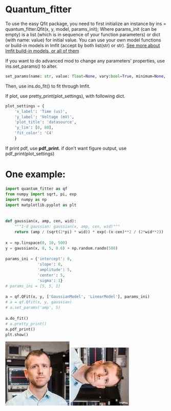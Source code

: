 # Quantum_fitter
To use the easy Qfit package, you need to first initialize an instance by ins = quantum_fitter.Qfit(x, y, model, params_init); 
Where params_init (can be empty) is a list (which is in sequence of your function parameters) or dict (with name: value) for initial value.
You can use your own model functions or build-in models in lmfit (accept by both list(str) or str).
[See more about lmfit build-in models, or all of them](https://lmfit.github.io/lmfit-py/builtin_models.html)

If you want to do advanced mod to change any parameters' properties, use ins.set_params() to alter.
```python
set_params(name: str, value: float=None, vary:bool=True, minimum=None, maximum=None, expression=None, brute_step=None):
```

Then, use ins.do_fit() to fit through lmfit.

If plot, use pretty_print(plot_settings), with following dict.

```python
plot_settings = {
    'x_label': 'Time (us)',
    'y_label': 'Voltage (mV)',
    'plot_title': 'datasource',
    'y_lim': [0, 80],
    'fit_color': 'C4'
    }
```
    
If print pdf, use **pdf_print**. if don't want figure output, use pdf_print(plot_settings)


One example:
==========================================
```python
import quantum_fitter as qf
from numpy import sqrt, pi, exp
import numpy as np
import matplotlib.pyplot as plt


def gaussian(x, amp, cen, wid):
    """1-d gaussian: gaussian(x, amp, cen, wid)"""
    return (amp / (sqrt(2*pi) * wid)) * exp(-(x-cen)**2 / (2*wid**2))

x = np.linspace(0, 10, 500)
y = gaussian(x, 8, 5, 0.6) + np.random.randn(500)

params_ini = {'intercept': 0,
              'slope': 0,
              'amplitude': 5,
              'center': 5,
              'sigma': 1}
# params_ini = [5, 5, 1]

a = qf.QFit(x, y, ['GaussianModel', 'LinearModel'], params_ini)
# a = qf.Qfit(x, y, gaussian)
# a.set_params('amp', 5)

a.do_fit()
# a.pretty_print()
a.pdf_print()
plt.show()
```
![alt text](https://github.com/gaozmm/Playground_gaozm/blob/main/QDev/IMG_4996.GIF "Happy Spinning Morten")
![alt text](https://github.com/gaozmm/Playground_gaozm/blob/main/QDev/IMG_5007.GIF "Cheerful Spinning Morten")
